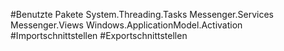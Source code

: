 #Benutzte Pakete
System.Threading.Tasks
Messenger.Services
Messenger.Views
Windows.ApplicationModel.Activation
#Importschnittstellen
#Exportschnittstellen
